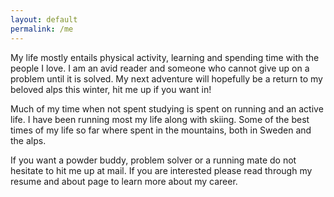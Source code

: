 ```yaml
---
layout: default
permalink: /me
---
```


My life mostly entails physical activity, learning and spending time with the
people I love. I am an avid reader and someone who cannot give up on a
problem until it is solved. My next adventure will hopefully be a return to
my beloved alps this winter, hit me up if you want in!

Much of my time when not spent studying is spent on running and an active life.
I have been running most my life along with skiing. Some of the best times of
my life so far where spent in the mountains, both in Sweden and the alps.

If you want a powder buddy, problem solver or a running mate do not hesitate to
hit me up at mail. If you are interested please read through my resume and about
page to learn more about my career.
